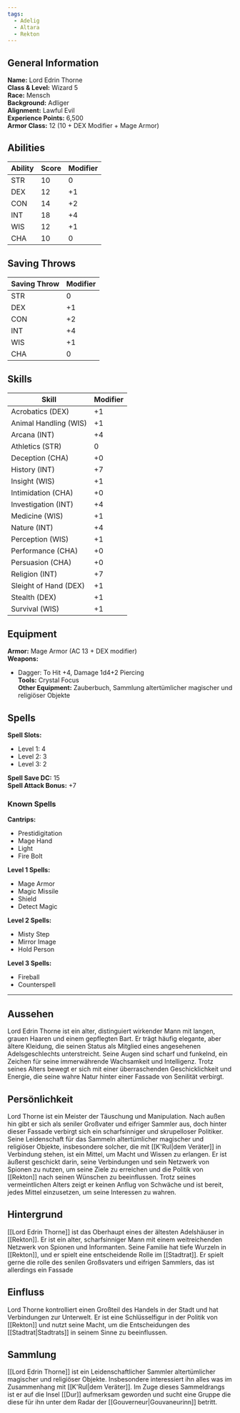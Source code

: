 ```yaml
---
tags:
  - Adelig
  - Altara
  - Rekton
---
```

## General Information

**Name:** Lord Edrin Thorne  
**Class & Level:** Wizard 5  
**Race:** Mensch  
**Background:** Adliger  
**Alignment:** Lawful Evil  
**Experience Points:** 6,500  
**Armor Class:** 12 (10 + DEX Modifier + Mage Armor)  

## Abilities

| Ability | Score | Modifier |
|---------|-------|----------|
| STR     | 10    | 0        |
| DEX     | 12    | +1       |
| CON     | 14    | +2       |
| INT     | 18    | +4       |
| WIS     | 12    | +1       |
| CHA     | 10    | 0        |

## Saving Throws

| Saving Throw | Modifier |
|--------------|----------|
| STR          | 0        |
| DEX          | +1       |
| CON          | +2       |
| INT          | +4       |
| WIS          | +1       |
| CHA          | 0        |

## Skills

| Skill                 | Modifier |
| --------------------- | -------- |
| Acrobatics (DEX)      | +1       |
| Animal Handling (WIS) | +1       |
| Arcana (INT)          | +4       |
| Athletics (STR)       | 0        |
| Deception (CHA)       | +0       |
| History (INT)         | +7       |
| Insight (WIS)         | +1       |
| Intimidation (CHA)    | +0       |
| Investigation (INT)   | +4       |
| Medicine (WIS)        | +1       |
| Nature (INT)          | +4       |
| Perception (WIS)      | +1       |
| Performance (CHA)     | +0       |
| Persuasion (CHA)      | +0       |
| Religion (INT)        | +7       |
| Sleight of Hand (DEX) | +1       |
| Stealth (DEX)         | +1       |
| Survival (WIS)        | +1       |

## Equipment

**Armor:** Mage Armor (AC 13 + DEX modifier)  
**Weapons:**  
- Dagger: To Hit +4, Damage 1d4+2 Piercing  
**Tools:** Crystal Focus  
**Other Equipment:** Zauberbuch, Sammlung altertümlicher magischer und religiöser Objekte

## Spells

**Spell Slots:**  
- Level 1: 4  
- Level 2: 3  
- Level 3: 2  

**Spell Save DC:** 15  
**Spell Attack Bonus:** +7  

### Known Spells

**Cantrips:**  
- Prestidigitation  
- Mage Hand  
- Light  
- Fire Bolt  

**Level 1 Spells:**  
- Mage Armor  
- Magic Missile  
- Shield  
- Detect Magic  

**Level 2 Spells:**  
- Misty Step  
- Mirror Image  
- Hold Person  

**Level 3 Spells:**  
- Fireball  
- Counterspell  

---

## Aussehen

Lord Edrin Thorne ist ein alter, distinguiert wirkender Mann mit langen, grauen Haaren und einem gepflegten Bart. Er trägt häufig elegante, aber ältere Kleidung, die seinen Status als Mitglied eines angesehenen Adelsgeschlechts unterstreicht. Seine Augen sind scharf und funkelnd, ein Zeichen für seine immerwährende Wachsamkeit und Intelligenz. Trotz seines Alters bewegt er sich mit einer überraschenden Geschicklichkeit und Energie, die seine wahre Natur hinter einer Fassade von Senilität verbirgt.

## Persönlichkeit

Lord Thorne ist ein Meister der Täuschung und Manipulation. Nach außen hin gibt er sich als seniler Großvater und eifriger Sammler aus, doch hinter dieser Fassade verbirgt sich ein scharfsinniger und skrupelloser Politiker. Seine Leidenschaft für das Sammeln altertümlicher magischer und religiöser Objekte, insbesondere solcher, die mit [[K'Rul|dem Veräter]] in Verbindung stehen, ist ein Mittel, um Macht und Wissen zu erlangen. Er ist äußerst geschickt darin, seine Verbindungen und sein Netzwerk von Spionen zu nutzen, um seine Ziele zu erreichen und die Politik von [[Rekton]] nach seinen Wünschen zu beeinflussen. Trotz seines vermeintlichen Alters zeigt er keinen Anflug von Schwäche und ist bereit, jedes Mittel einzusetzen, um seine Interessen zu wahren.

## Hintergrund

[[Lord Edrin Thorne]] ist das Oberhaupt eines der ältesten Adelshäuser in [[Rekton]]. Er ist ein alter, scharfsinniger Mann mit einem weitreichenden Netzwerk von Spionen und Informanten. Seine Familie hat tiefe Wurzeln in [[Rekton]], und er spielt eine entscheidende Rolle im [[Stadtrat]]. Er spielt gerne die rolle des senilen Großsvaters und eifrigen Sammlers, das ist allerdings ein Fassade

## Einfluss

Lord Thorne kontrolliert einen Großteil des Handels in der Stadt und hat Verbindungen zur Unterwelt. Er ist eine Schlüsselfigur in der Politik von [[Rekton]] und nutzt seine Macht, um die Entscheidungen des [[Stadtrat|Stadtrats]] in seinem Sinne zu beeinflussen.

## Sammlung

[[Lord Edrin Thorne]] ist ein Leidenschaftlicher Sammler altertümlicher magischer und religiöser Objekte. Insbesondere interessiert ihn alles was im Zusammenhang mit [[K'Rul|dem Veräter]]. Im Zuge dieses Sammeldrangs ist er auf die Insel [[Dur]] aufmerksam geworden und sucht eine Gruppe die diese für ihn unter dem Radar der [[Gouverneur|Gouvaneurinn]] betritt.